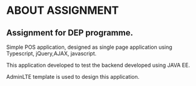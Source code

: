 # ABOUT ASSIGNMENT
## Assignment for DEP programme.

Simple POS application, designed as single page application using Typescript, jQuery,AJAX, javascript. 

This application developed to test the backend developed using JAVA EE.

AdminLTE template is used to design this application.